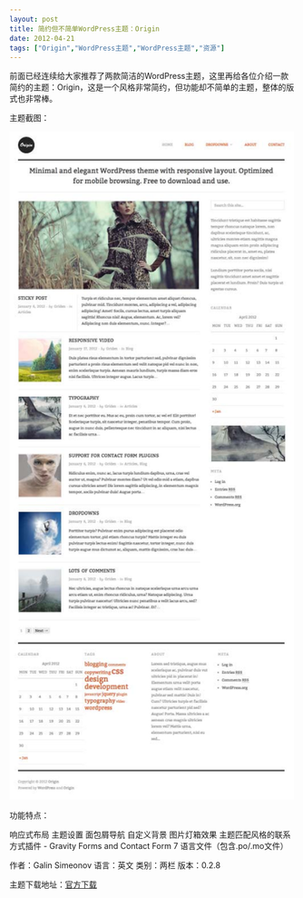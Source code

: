 ```yaml
---
layout: post
title: 简约但不简单WordPress主题：Origin		
date: 2012-04-21
tags: ["Origin","WordPress主题","WordPress主题","资源"]
---
```


前面已经连续给大家推荐了两款简洁的WordPress主题，这里再给各位介绍一款简约的主题：Origin，这是一个风格非常简约，但功能却不简单的主题，整体的版式也非常棒。

主题截图：

<a href="http://www.saqqdy.com/download/simple-not-easy-wordpress-theme-origin/attachment/origin" rel="attachment wp-att-660"><img class="alignnone size-full wp-image-660" title="origin" src="origin.jpg" alt="" width="502" height="1178" /></a>

功能特点：

响应式布局
主题设置
面包屑导航
自定义背景
图片灯箱效果
主题匹配风格的联系方式插件 - Gravity Forms and Contact Form 7
语言文件（包含.po/.mo文件）

作者：Galin Simeonov
语言：英文
类别：两栏
版本：0.2.8

主题下载地址：<a title="简约但不简单WordPress主题：Origin官方下载" href="http://www.saqqdy.com/?r=http://alienwp.com/themes/origin/" target="_blank">官方下载</a>		